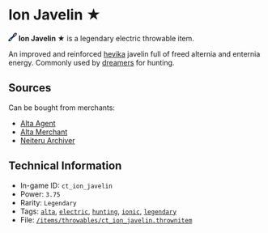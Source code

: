 # Ion Javelin ★

<img src="https://raw.githubusercontent.com/Ceterai/Enternia/main/items/throwables/ct_ion_javelin.png" alt="Ion Javelin ★ icon" loading="lazy" height="16px" width="auto" /> **Ion Javelin ★** is a legendary electric throwable item.

An improved and reinforced [hevika](https://ceterai.github.io/MyEnternia/Wiki/Tags/Hevika) javelin full of freed alternia and enternia energy. Commonly used by [dreamers](https://ceterai.github.io/MyEnternia/Wiki/Dreamer) for hunting.

## Sources

Can be bought from merchants:

- [Alta Agent](https://ceterai.github.io/MyEnternia/Wiki/AltaAgent)
- [Alta Merchant](https://ceterai.github.io/MyEnternia/Wiki/AltaMerchant)
- [Neiteru Archiver](https://ceterai.github.io/MyEnternia/Wiki/NeiteruArchiver)

## Technical Information

- In-game ID: `ct_ion_javelin`
- Power: `3.75`
- Rarity: `Legendary`
- Tags: [`alta`](https://ceterai.github.io/MyEnternia/Wiki/Tags/Alta), [`electric`](https://ceterai.github.io/MyEnternia/Wiki/Tags/Electric), [`hunting`](https://ceterai.github.io/MyEnternia/Wiki/Tags/Hunting), [`ionic`](https://ceterai.github.io/MyEnternia/Wiki/Tags/Ionic), [`legendary`](https://ceterai.github.io/MyEnternia/Wiki/Tags/Legendary)
- File: [`/items/throwables/ct_ion_javelin.thrownitem`](https://github.com/Ceterai/Enternia/blob/main/items/throwables/ct_ion_javelin.thrownitem)
